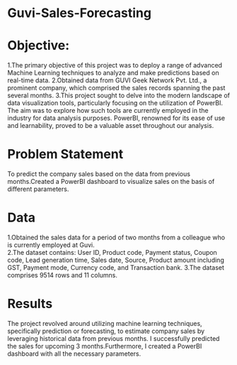 # Guvi-Sales-Forecasting

# Objective:
1.The primary objective of this project was to deploy a range of advanced Machine Learning techniques to analyze and make predictions based on real-time data.
2.Obtained data from GUVI Geek Network Pvt. Ltd., a prominent company, which comprised the sales records spanning the past several months.
3.This project sought to delve into the modern landscape of data visualization tools, particularly focusing on the utilization of PowerBI. The aim was to explore how such tools are currently employed in the industry for data analysis purposes. PowerBI, renowned for its ease of use and learnability, proved to be a valuable asset throughout our analysis. 

# Problem Statement
To predict the company sales based on the data from previous months.Created a PowerBI dashboard to visualize sales on the basis of different parameters.

# Data
1.Obtained the sales data for a period of two months from a colleague who is currently employed at Guvi.  
2.The dataset contains: User ID, Product code, Payment status, Coupon code, Lead generation time, Sales date, Source, Product amount including GST, Payment mode, Currency code, and Transaction bank. 
3.The dataset comprises 9514 rows and 11 columns.

# Results
The project revolved around utilizing machine learning techniques, specifically prediction or forecasting, to estimate company sales by leveraging historical data from previous months. I successfully predicted the sales for upcoming 3 months.Furthermore, I created a PowerBI dashboard with all the necessary parameters.




